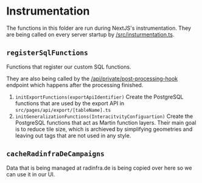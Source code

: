# Instrumentation

The functions in this folder are run during NextJS's instrumentation.
They are being called on every server startup by [/src/insturmentation.ts](https://nextjs.org/docs/app/building-your-application/optimizing/instrumentation).

## `registerSqlFunctions`

Functions that register our custom SQL functions.

They are also being called by the [/api/private/post-processing-hook](/app/src/app/api/private/post-processing-hook/route.ts) endpoint which happens after the processing finished.

1. `initExportFunctions(exportApiIdentifier)`
   Create the PostgreSQL functions that are used by the export API in `src/pages/api/export/[tableName].ts`
2. `initGeneralizationFunctions(InteracitvityConfiguartion)`
   Create the PostgreSQL functions that act as Martin function layers. Their main goal is to reduce tile size, which is archieved by simplifying geometries and leaving out tags that are not used in any style.

## `cacheRadinfraDeCampaigns`

Data that is being managed at radinfra.de is being copied over here so we can use it in our UI.
